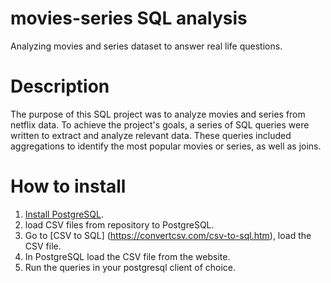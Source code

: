 # movies-series SQL analysis
Analyzing movies and series dataset to answer real life questions.
# Description
The purpose of this SQL project was to analyze movies and series from netflix data.
To achieve the project's goals, a series of SQL queries were written to extract and analyze relevant data. These queries included aggregations to identify the most popular movies or series, as well as joins.
# How to install
1. [Install PostgreSQL](https://www.postgresql.org/download/).
2. load CSV files from repository to PostgreSQL.
3. Go to [CSV to SQL] (https://convertcsv.com/csv-to-sql.htm), load the CSV file.
4. In PostgreSQL load the CSV file from the website.
5. Run the queries in your postgresql client of choice.